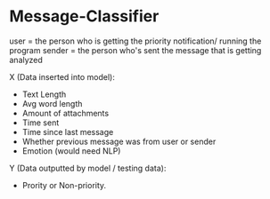 # Message-Classifier

user = the person who is getting the priority notification/ running the program
sender = the person who's sent the message that is getting analyzed

X (Data inserted into model):
- Text Length
- Avg word length
- Amount of attachments
- Time sent
- Time since last message
- Whether previous message was from user or sender
- Emotion (would need NLP)


Y (Data outputted by model / testing data):
- Prority or Non-priority. 
